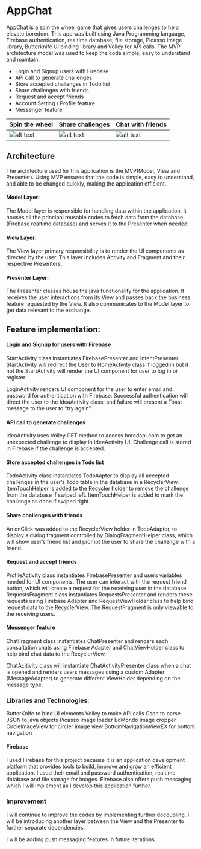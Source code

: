 # AppChat

AppChat is a spin the wheel game that gives users challenges to help elevate boredom. This app was built using Java Programming language, Firebase authentication, realtime database, file storage, Picasso image library, Butterknife UI binding library and Volley for API calls. The MVP architecture model was used to keep the code simple, easy to understand and maintain.


* Login and Signup users with Firebase
* API call to generate challenges
* Store accepted challenges in Todo list
* Share challenges with friends
* Request and accept friends
* Account Setting / Profile feature
* Messenger feature

Spin the wheel | Share challenges | Chat with friends
--- | --- | ---
![alt text](https://github.com/TolaTess/AppChatApplication/blob/master/assets/wheel.gif "") |![alt text](https://github.com/TolaTess/AppChatApplication/blob/master/assets/share.gif "") | ![alt text](https://github.com/TolaTess/AppChatApplication/blob/master/assets/friends.gif "")

## Architecture
The architecture used for this application is the MVP(Model, View and Presenter). Using MVP ensures that the code is simple, easy to understand, and able to be changed quickly, making the application efficient.

#### Model Layer:

The Model layer is responsible for handling data within the application. It houses all the principal reusable codes to fetch data from the database (Firebase realtime database) and serves it to the Presenter when needed.

#### View Layer:

The View layer primary responsibility is to render the UI components as directed by the user. This layer includes Activity and Fragment and their respective Presenters. 

#### Presenter Layer:
The Presenter classes house the java functionality for the application. It receives the user interactions from its View and passes back the business feature requested by the View. It also communicates to the Model layer to get data relevant to the exchange. 

## Feature implementation:

#### Login and Signup for users with Firebase
StartActivity class instantiates FirebasePresenter and IntentPresenter. StartActivity will redirect the User to HomeActivity class if logged in but if not the StartActivity will render the UI component for user to log in or register.

LoginActivity renders UI component for the user to enter email and password for authentication with Firebase. Successful authentication will direct the user to the IdeaActivity class, and failure will present a Toast message to the user to “try again”.

#### API call to generate challenges
IdeaActivity uses Volley GET method to access boredapi.com to get an unexpected challenge to display in IdeaActivity UI. Challenge call is stored in Firebase if the challenge is accepted.

#### Store accepted challenges in Todo list
TodoActivity class instantiates TodoAapter to display all accepted challenges in the user’s Todo table in the database in a RecyclerView. ItemTouchHelper is added to the Recycler holder to remove the challenge from the database if swiped left. ItemTouchHelper is added to mark the challenge as done if swiped right. 


#### Share challenges with friends
 An onClick was added to the RecyclerView holder in TodoAdapter, to display a dialog fragment controlled by DialogFragmentHelper class, which will show user’s friend list and prompt the user to share the challenge with a friend. 

#### Request and accept friends
ProfileActivity class instantiates FirebasePresenter and users variables needed for UI components. The user can interact with the request friend button, which will create a request for the receiving user in the database.
RequestsFragment class instantiates RequestsPresenter and renders these requests using Firebase Adapter and RequestViewHolder class to help bind request data to the RecyclerView. The RequestFragment is only viewable to the receiving users.

#### Messenger feature
ChatFragment class instantiates ChatPresenter and renders each consultation chats using Firebase Adapter and ChatViewHolder class to help bind chat data to the RecyclerView.

ChatAcitivity class will instantiate ChatActivityPresenter class when a chat is opened and renders users messages using a custom Adapter (MessageAdapter) to generate different ViewHolder depending on the message type. 

### Libraries and Technologies:
ButterKnife to bind UI elements
Volley to make API calls
Gson to parse JSON to java objects
Picasso image loader
EdMondo image cropper
CircleImageView for circler image view
BottomNavigationViewEX for bottom navigation

#### Firebase
I used Firebase for this project because it is an application development platform that provides tools to build, improve and grow an efficient application. I used their email and password authentication, realtime database and file storage for images. Firebase also offers push messaging which I will implement as I develop this application further. 

### Improvement
I will continue to improve the codes by implementing further decoupling. I will be introducing another layer between the View and the Presenter to further separate dependencies.

I will be adding push messaging features in future iterations.




